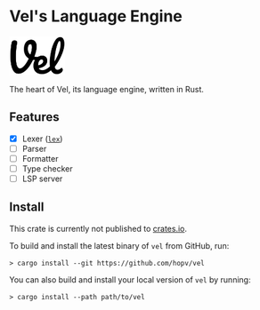 # Vel's Language Engine

<p><img src="https://raw.githubusercontent.com/hopv/vel/main/img/logo.svg" height="70" alt="Vel's logo" /></p>

The heart of Vel, its language engine, written in Rust.

## Features

- [x] Lexer ([`lex`](./src/lex.rs))
- [ ] Parser
- [ ] Formatter
- [ ] Type checker
- [ ] LSP server

## Install

This crate is currently not published to [crates.io](https://crates.io/).

To build and install the latest binary of `vel` from GitHub, run:
```shell
> cargo install --git https://github.com/hopv/vel
```

You can also build and install your local version of `vel` by running:
```shell
> cargo install --path path/to/vel
```
